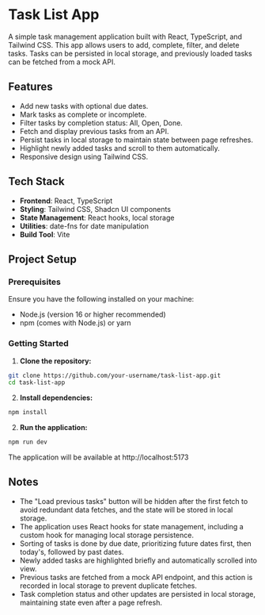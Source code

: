 # Task List App

A simple task management application built with React, TypeScript, and Tailwind CSS. This app allows users to add, complete, filter, and delete tasks. Tasks can be persisted in local storage, and previously loaded tasks can be fetched from a mock API.

## **Features**

- Add new tasks with optional due dates.
- Mark tasks as complete or incomplete.
- Filter tasks by completion status: All, Open, Done.
- Fetch and display previous tasks from an API.
- Persist tasks in local storage to maintain state between page refreshes.
- Highlight newly added tasks and scroll to them automatically.
- Responsive design using Tailwind CSS.

## **Tech Stack**

- **Frontend**: React, TypeScript
- **Styling**: Tailwind CSS, Shadcn UI components
- **State Management**: React hooks, local storage
- **Utilities**: date-fns for date manipulation
- **Build Tool**: Vite

## **Project Setup**

### **Prerequisites**

Ensure you have the following installed on your machine:

- Node.js (version 16 or higher recommended)
- npm (comes with Node.js) or yarn

### **Getting Started**

1. **Clone the repository:**

  ```bash
  git clone https://github.com/your-username/task-list-app.git
  cd task-list-app
  ```

2. **Install dependencies:**

  ```bash
  npm install
  ```

2. **Run the application:**

  ```bash
  npm run dev
  ```

  The application will be available at http://localhost:5173

## **Notes**

- The "Load previous tasks" button will be hidden after the first fetch to avoid redundant data fetches, and the state will be stored in local storage.
- The application uses React hooks for state management, including a custom hook for managing local storage persistence.
- Sorting of tasks is done by due date, prioritizing future dates first, then today's, followed by past dates.
- Newly added tasks are highlighted briefly and automatically scrolled into view.
- Previous tasks are fetched from a mock API endpoint, and this action is recorded in local storage to prevent duplicate fetches.
- Task completion status and other updates are persisted in local storage, maintaining state even after a page refresh.


